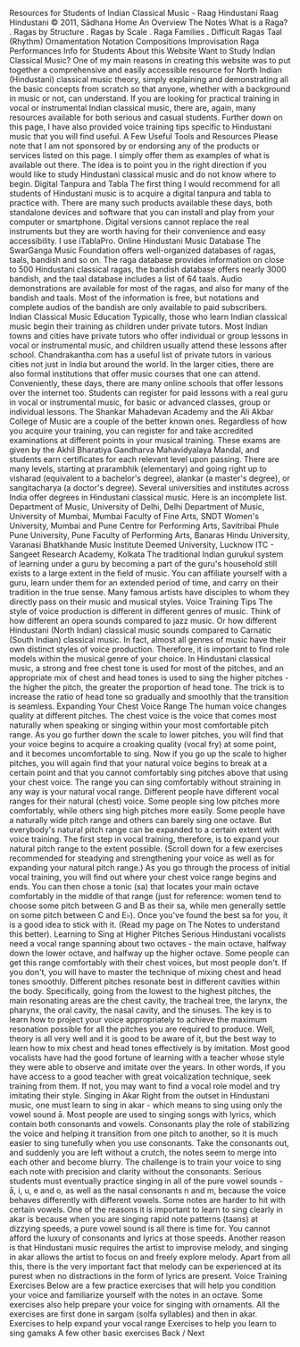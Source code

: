 Resources for Students of Indian Classical Music \- Raag Hindustani
Raag Hindustani
© 2011, Sādhana
Home
An Overview
The Notes
What is a Raga?
. Ragas by Structure
. Ragas by Scale
. Raga Families
. Difficult Ragas
Taal (Rhythm)
Ornamentation
Notation
Compositions
Improvisation
Raga Performances
Info for Students
About this Website
Want to Study Indian Classical Music?
One of my main reasons in creating this website was to put together a comprehensive and easily accessible resource for North Indian (Hindustani) classical music theory, simply explaining and demonstrating all the basic concepts from scratch so that anyone, whether with a background in music or not, can understand.
If you are looking for practical training in vocal or instrumental Indian classical music, there are, again, many resources available for both serious and casual students. Further down on this page, I have also provided voice training tips specific to Hindustani music that you will find useful.
A Few Useful Tools and Resources
Please note that I am not sponsored by or endorsing any of the products or services listed on this page. I simply offer them as examples of what is available out there. The idea is to point you in the right direction if you would like to study Hindustani classical music and do not know where to begin.
Digital Tanpura and Tabla
The first thing I would recommend for all students of Hindustani music is to acquire a digital tanpura and tabla to practice with. There are many such products available these days, both standalone devices and software that you can install and play from your computer or smartphone. Digital versions cannot replace the real instruments but they are worth having for their convenience and easy accessibility. I use iTablaPro.
Online Hindustani Music Database
The SwarGanga Music Foundation offers well\-organized databases of ragas, taals, bandish and so on. The raga database provides information on close to 500 Hindustani classical ragas, the bandish database offers nearly 3000 bandish, and the taal database includes a list of 64 taals. Audio demonstrations are available for most of the ragas, and also for many of the bandish and taals. Most of the information is free, but notations and complete audios of the bandish are only available to paid subscribers.
Indian Classical Music Education
Typically, those who learn Indian classical music begin their training as children under private tutors. Most Indian towns and cities have private tutors who offer individual or group lessons in vocal or instrumental music, and children usually attend these lessons after school. Chandrakantha.com has a useful list of private tutors in various cities not just in India but around the world. In the larger cities, there are also formal institutions that offer music courses that one can attend. Conveniently, these days, there are many online schools that offer lessons over the internet too. Students can register for paid lessons with a real guru in vocal or instrumental music, for basic or advanced classes, group or individual lessons. The Shankar Mahadevan Academy and the Ali Akbar College of Music are a couple of the better known ones.
Regardless of how you acquire your training, you can register for and take accredited examinations at different points in your musical training. These exams are given by the Akhil Bharatiya Gandharva Mahavidyalaya Mandal, and students earn certificates for each relevant level upon passing. There are many levels, starting at prarambhik (elementary) and going right up to visharad (equivalent to a bachelor's degree), alankar (a master's degree), or sangitacharya (a doctor's degree).
Several universities and institutes across India offer degrees in Hindustani classical music. Here is an incomplete list.
Department of Music, University of Delhi, Delhi
Department of Music, University of Mumbai, Mumbai
Faculty of Fine Arts, SNDT Women's University, Mumbai and Pune
Centre for Performing Arts, Savitribai Phule Pune University, Pune
Faculty of Performing Arts, Banaras Hindu University, Varanasi
Bhatkhande Music Institute Deemed University, Lucknow
ITC \- Sangeet Research Academy, Kolkata
The traditional Indian gurukul system of learning under a guru by becoming a part of the guru's household still exists to a large extent in the field of music. You can affiliate yourself with a guru, learn under them for an extended period of time, and carry on their tradition in the true sense. Many famous artists have disciples to whom they directly pass on their music and musical styles.
Voice Training Tips
The style of voice production is different in different genres of music. Think of how different an opera sounds compared to jazz music. Or how different Hindustani (North Indian) classical music sounds compared to Carnatic (South Indian) classical music. In fact, almost all genres of music have their own distinct styles of voice production. Therefore, it is important to find role models within the musical genre of your choice.
In Hindustani classical music, a strong and free chest tone is used for most of the pitches, and an appropriate mix of chest and head tones is used to sing the higher pitches \- the higher the pitch, the greater the proportion of head tone. The trick is to increase the ratio of head tone so gradually and smoothly that the transition is seamless.
Expanding Your Chest Voice Range
The human voice changes quality at different pitches. The chest voice is the voice that comes most naturally when speaking or singing within your most comfortable pitch range. As you go further down the scale to lower pitches, you will find that your voice begins to acquire a croaking quality (vocal fry) at some point, and it becomes uncomfortable to sing. Now if you go up the scale to higher pitches, you will again find that your natural voice begins to break at a certain point and that you cannot comfortably sing pitches above that using your chest voice. The range you can sing comfortably without straining in any way is your natural vocal range.
Different people have different vocal ranges for their natural (chest) voice. Some people sing low pitches more comfortably, while others sing high pitches more easily. Some people have a naturally wide pitch range and others can barely sing one octave. But everybody's natural pitch range can be expanded to a certain extent with voice training. The first step in vocal training, therefore, is to expand your natural pitch range to the extent possible. (Scroll down for a few exercises recommended for steadying and strengthening your voice as well as for expanding your natural pitch range.)
As you go through the process of initial vocal training, you will find out where your chest voice range begins and ends. You can then chose a tonic (sa) that locates your main octave comfortably in the middle of that range (just for reference: women tend to choose some pitch between G and B as their sa, while men generally settle on some pitch between C and E♭). Once you've found the best sa for you, it is a good idea to stick with it. (Read my page on The Notes to understand this better).
Learning to Sing at Higher Pitches
Serious Hindustani vocalists need a vocal range spanning about two octaves \- the main octave, halfway down the lower octave, and halfway up the higher octave. Some people can get this range comfortably with their chest voices, but most people don't. If you don't, you will have to master the technique of mixing chest and head tones smoothly.
Different pitches resonate best in different cavities within the body. Specifically, going from the lowest to the highest pitches, the main resonating areas are the chest cavity, the tracheal tree, the larynx, the pharynx, the oral cavity, the nasal cavity, and the sinuses. The key is to learn how to project your voice appropriately to achieve the maximum resonation possible for all the pitches you are required to produce.
Well, theory is all very well and it is good to be aware of it, but the best way to learn how to mix chest and head tones effectively is by imitation. Most good vocalists have had the good fortune of learning with a teacher whose style they were able to observe and imitate over the years. In other words, if you have access to a good teacher with great voicalization technique, seek training from them. If not, you may want to find a vocal role model and try imitating their style.
Singing in Akar
Right from the outset in Hindustani music, one must learn to sing in akar \- which means to sing using only the vowel sound ā. Most people are used to singing songs with lyrics, which contain both consonants and vowels. Consonants play the role of stabilizing the voice and helping it transition from one pitch to another, so it is much easier to sing tunefully when you use consonants. Take the consonants out, and suddenly you are left without a crutch, the notes seem to merge into each other and become blurry.
The challenge is to train your voice to sing each note with precision and clarity without the consonants. Serious students must eventually practice singing in all of the pure vowel sounds \- ā, i, u, e and o, as well as the nasal consonants n and m, because the voice behaves differently with different vowels. Some notes are harder to hit with certain vowels.
One of the reasons it is important to learn to sing clearly in akar is because when you are singing rapid note patterns (taans) at dizzying speeds, a pure vowel sound is all there is time for. You cannot afford the luxury of consonants and lyrics at those speeds. Another reason is that Hindustani music requires the artist to improvise melody, and singing in akar allows the artist to focus on and freely explore melody. Apart from all this, there is the very important fact that melody can be experienced at its purest when no distractions in the form of lyrics are present.
Voice Training Exercises
Below are a few practice exercises that will help you condition your voice and familiarize yourself with the notes in an octave. Some exercises also help prepare your voice for singing with ornaments. All the exercises are first done in sargam (solfa syllables) and then in akar.
Exercises to help expand your vocal range
Exercises to help you learn to sing gamaks
A few other basic exercises
Back / Next